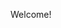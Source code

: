 Welcome!

<!---
realRawerz/realRawerz is a ✨ special ✨ repository because its `README.md` (this file) appears on your GitHub profile.
You can click the Preview link to take a look at your changes.
--->
